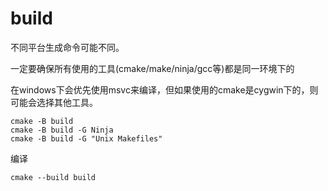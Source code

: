 # build



不同平台生成命令可能不同。

一定要确保所有使用的工具(cmake/make/ninja/gcc等)都是同一环境下的

在windows下会优先使用msvc来编译，但如果使用的cmake是cygwin下的，则可能会选择其他工具。

```shell
cmake -B build
cmake -B build -G Ninja
cmake -B build -G "Unix Makefiles"
```




编译
```shell
cmake --build build
```